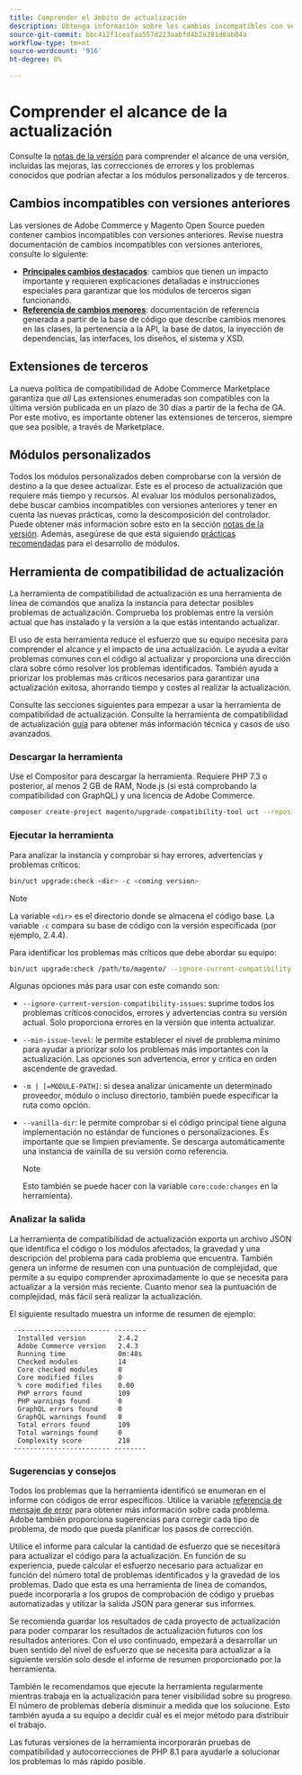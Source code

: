 ```yaml
---
title: Comprender el ámbito de actualización
description: Obtenga información sobre los cambios incompatibles con versiones anteriores en una versión que podrían afectar a los módulos personalizados de Adobe Commerce o Magento Open Source o a las extensiones de terceros.
source-git-commit: bbc412f1ceafaa557d223aabfd4b2a381d6ab04a
workflow-type: tm+mt
source-wordcount: '916'
ht-degree: 0%

---
```



# Comprender el alcance de la actualización

Consulte la [notas de la versión](https://devdocs.magento.com/guides/v2.4/release-notes/bk-release-notes.html) para comprender el alcance de una versión, incluidas las mejoras, las correcciones de errores y los problemas conocidos que podrían afectar a los módulos personalizados y de terceros.

## Cambios incompatibles con versiones anteriores

Las versiones de Adobe Commerce y Magento Open Source pueden contener cambios incompatibles con versiones anteriores. Revise nuestra documentación de cambios incompatibles con versiones anteriores, consulte lo siguiente:

- **[Principales cambios destacados](https://devdocs.magento.com/guides/v2.4/release-notes/backward-incompatible-changes/index.html)**: cambios que tienen un impacto importante y requieren explicaciones detalladas e instrucciones especiales para garantizar que los módulos de terceros sigan funcionando.
- **[Referencia de cambios menores](https://devdocs.magento.com/guides/v2.4/release-notes/backward-incompatible-changes/reference.html)**: documentación de referencia generada a partir de la base de código que describe cambios menores en las clases, la pertenencia a la API, la base de datos, la inyección de dependencias, las interfaces, los diseños, el sistema y XSD.

## Extensiones de terceros

La nueva política de compatibilidad de Adobe Commerce Marketplace garantiza que _all_ Las extensiones enumeradas son compatibles con la última versión publicada en un plazo de 30 días a partir de la fecha de GA. Por este motivo, es importante obtener las extensiones de terceros, siempre que sea posible, a través de Marketplace.

## Módulos personalizados

Todos los módulos personalizados deben comprobarse con la versión de destino a la que desee actualizar. Este es el proceso de actualización que requiere más tiempo y recursos. Al evaluar los módulos personalizados, debe buscar cambios incompatibles con versiones anteriores y tener en cuenta las nuevas prácticas, como la descomposición del controlador. Puede obtener más información sobre esto en la sección [notas de la versión](https://devdocs.magento.com/guides/v2.4/release-notes/bk-release-notes.html). Además, asegúrese de que está siguiendo [prácticas recomendadas](https://devdocs.magento.com/guides/v2.4/ext-best-practices/extension-coding/common-programming-bp.html) para el desarrollo de módulos.

## Herramienta de compatibilidad de actualización

La herramienta de compatibilidad de actualización es una herramienta de línea de comandos que analiza la instancia para detectar posibles problemas de actualización. Comprueba los problemas entre la versión actual que has instalado y la versión a la que estás intentando actualizar.

El uso de esta herramienta reduce el esfuerzo que su equipo necesita para comprender el alcance y el impacto de una actualización. Le ayuda a evitar problemas comunes con el código al actualizar y proporciona una dirección clara sobre cómo resolver los problemas identificados. También ayuda a priorizar los problemas más críticos necesarios para garantizar una actualización exitosa, ahorrando tiempo y costes al realizar la actualización.

Consulte las secciones siguientes para empezar a usar la herramienta de compatibilidad de actualización. Consulte la herramienta de compatibilidad de actualización [guía](../upgrade-compatibility-tool/overview.md) para obtener más información técnica y casos de uso avanzados.

### Descargar la herramienta

Use el Compositor para descargar la herramienta. Requiere PHP 7.3 o posterior, al menos 2 GB de RAM, Node.js (si está comprobando la compatibilidad con GraphQL) y una licencia de Adobe Commerce.

```bash
composer create-project magento/upgrade-compatibility-tool uct --repository https://repo.magento.com
```

### Ejecutar la herramienta

Para analizar la instancia y comprobar si hay errores, advertencias y problemas críticos:

```bash
bin/uct upgrade:check <dir> -c <coming version> 
```

>[!NOTE]
>
> La variable `<dir>` es el directorio donde se almacena el código base. La variable `-c` compara su base de código con la versión especificada (por ejemplo, 2.4.4).

Para identificar los problemas más críticos que debe abordar su equipo:

```bash
bin/uct upgrade:check /path/to/magento/ --ignore-current-compatibility-issues –min-issue-level critical --vanilla-dir /path/to/vanilla/code/ /path/to/magento/app/code/Vendor/
```

Algunas opciones más para usar con este comando son:

- `--ignore-current-version-compatibility-issues`: suprime todos los problemas críticos conocidos, errores y advertencias contra su versión actual. Solo proporciona errores en la versión que intenta actualizar.

- `--min-issue-level`: le permite establecer el nivel de problema mínimo para ayudar a priorizar solo los problemas más importantes con la actualización. Las opciones son advertencia, error y crítica en orden ascendente de gravedad.

- `-m | [=MODULE-PATH]`: si desea analizar únicamente un determinado proveedor, módulo o incluso directorio, también puede especificar la ruta como opción.

- `--vanilla-dir`: le permite comprobar si el código principal tiene alguna implementación no estándar de funciones o personalizaciones. Es importante que se limpien previamente. Se descarga automáticamente una instancia de vainilla de su versión como referencia.

   >[!NOTE]
   >
   > Esto también se puede hacer con la variable `core:code:changes` en la herramienta).

### Analizar la salida

La herramienta de compatibilidad de actualización exporta un archivo JSON que identifica el código o los módulos afectados, la gravedad y una descripción del problema para cada problema que encuentra. También genera un informe de resumen con una puntuación de complejidad, que permite a su equipo comprender aproximadamente lo que se necesita para actualizar a la versión más reciente. Cuanto menor sea la puntuación de complejidad, más fácil será realizar la actualización.

El siguiente resultado muestra un informe de resumen de ejemplo:

```console
 ------------------------ --------
  Installed version        2.4.2
  Adobe Commerce version   2.4.3
  Running time             0m:48s
  Checked modules          14
  Core checked modules     0
  Core modified files      0
  % core modified files    0.00
  PHP errors found         109
  PHP warnings found       0
  GraphQL errors found     0
  GraphQL warnings found   0
  Total errors found       109
  Total warnings found     0
  Complexity score         218
 ------------------------ --------
```

### Sugerencias y consejos

Todos los problemas que la herramienta identificó se enumeran en el informe con códigos de error específicos. Utilice la variable [referencia de mensaje de error](../upgrade-compatibility-tool/error-messages.md) para obtener más información sobre cada problema. Adobe también proporciona sugerencias para corregir cada tipo de problema, de modo que pueda planificar los pasos de corrección.

Utilice el informe para calcular la cantidad de esfuerzo que se necesitará para actualizar el código para la actualización. En función de su experiencia, puede calcular el esfuerzo necesario para actualizar en función del número total de problemas identificados y la gravedad de los problemas. Dado que esta es una herramienta de línea de comandos, puede incorporarla a los grupos de comprobación de código y pruebas automatizadas y utilizar la salida JSON para generar sus informes.

Se recomienda guardar los resultados de cada proyecto de actualización para poder comparar los resultados de actualización futuros con los resultados anteriores. Con el uso continuado, empezará a desarrollar un buen sentido del nivel de esfuerzo que se necesita para actualizar a la siguiente versión solo desde el informe de resumen proporcionado por la herramienta.

También le recomendamos que ejecute la herramienta regularmente mientras trabaja en la actualización para tener visibilidad sobre su progreso. El número de problemas debería disminuir a medida que los solucione. Esto también ayuda a su equipo a decidir cuál es el mejor método para distribuir el trabajo.

Las futuras versiones de la herramienta incorporarán pruebas de compatibilidad y autocorrecciones de PHP 8.1 para ayudarle a solucionar los problemas lo más rápido posible.
